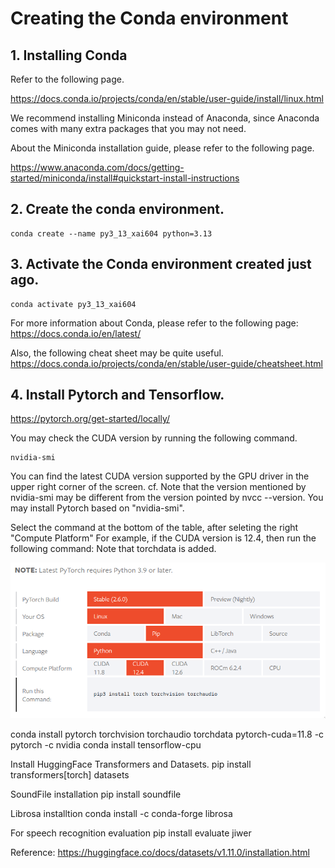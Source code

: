 # Creating the Conda environment
## 1. Installing Conda
   
Refer to the following page.

https://docs.conda.io/projects/conda/en/stable/user-guide/install/linux.html

We recommend installing Miniconda instead of Anaconda, since Anaconda comes with many extra packages that you may not need.

About the Miniconda installation guide, please refer to the following page.

https://www.anaconda.com/docs/getting-started/miniconda/install#quickstart-install-instructions


## 2. Create the conda environment. 

```
conda create --name py3_13_xai604 python=3.13
```

## 3. Activate the Conda environment created just ago.

```
conda activate py3_13_xai604
```

For more information about Conda, please refer to the following page:
https://docs.conda.io/en/latest/


Also, the following cheat sheet may be quite useful.
https://docs.conda.io/projects/conda/en/stable/user-guide/cheatsheet.html


## 4. Install Pytorch and Tensorflow.

https://pytorch.org/get-started/locally/ 

You may check the CUDA version by running the following command.
```
nvidia-smi
```
You can find the latest CUDA version supported by the GPU driver in the upper right corner of the screen.
cf. Note that the version mentioned by nvidia-smi may be different from the version pointed by nvcc --version. You may install Pytorch based on "nvidia-smi".

Select the command at the bottom of the table, after seleting the right "Compute Platform" For example, if the CUDA version is 12.4, then run the following command: Note that torchdata is added.


<img src="./pytorch_install.png" title="Github_Logo"></img>

conda install pytorch torchvision torchaudio torchdata pytorch-cuda=11.8 -c pytorch -c nvidia
conda install tensorflow-cpu

Install HuggingFace Transformers and Datasets.
pip install transformers[torch] datasets

SoundFile installation
pip install soundfile

Librosa installtion
conda install -c conda-forge librosa

For speech recognition evaluation
pip install evaluate jiwer

Reference: https://huggingface.co/docs/datasets/v1.11.0/installation.html
